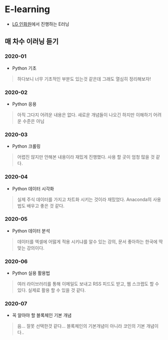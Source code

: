 # E-learning

- [LG 인화원]에서 진행하는 E러닝

## 매 차수 이러닝 듣기

### 2020-01

- Python 기초

> 하다보니 너무 기초적인 부분도 있는것 같은데 그래도 열심히 정리해보자!

### 2020-02

- Python 응용

> 아직 그다지 어려운 내용은 없다. 새로운 개념들이 나오긴 하지만 이해하기 어려운 수준은 아님

### 2020-03

- Python 크롤링

> 어렵진 않지만 안해본 내용이라 재밌게 진행했다. 사용 할 곳이 엄청 많을 것 같다.

### 2020-04

- Python 데이터 시각화

> 실제 주식 데이터를 가지고 차트화 시키는 것이라 재밌었다. Anaconda의 사용법도 배우고 좋은 것 같다.

### 2020-05

- Python 데이터 분석

> 데이터를 엑셀에 어떯게 적용 시키냐를 알수 있는 강의, 문서 좋아하는 한국에 딱 맞는 강의이다.

### 2020-06

- Python 실용 활용법

> 여러 라이브러리를 통해 이메일도 보내고 RSS 피드도 받고, 웹 스크랩도 할 수 있다. 실제료 활용 할 수 있을 것 같다.

### 2020-07

- 꼭 알아야 할 블록체인 기본 개념

> 음... 잘못 선택한것 같다... 블록체인의 기본개념이 아니라 코인의 기본 개념이다..

[LG 인화원]: https://www.lgacademy.com/login/index.php